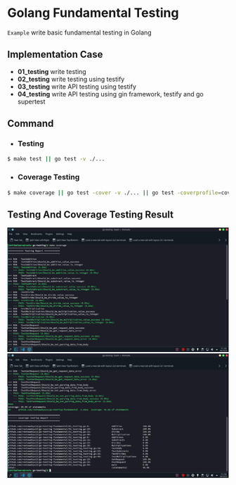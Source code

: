 # Golang Fundamental Testing

`Example` write basic fundamental testing in Golang

## Implementation Case

- **01_testing** write testing
- **02_testing** write testing using testify
- **03_testing** write API testing using testify
- **04_testing** write API testing using gin framework, testify and go supertest

## Command

- ### Testing

```sh
$ make test || go test -v ./...
```

- ### Coverage Testing

```sh
$ make coverage || go test -cover -v ./... || go test -coverprofile=coverage.out ./... || go tool cover -func=coverage.out
```

## Testing And Coverage Testing Result

<img src="./images/testing.png"/>
<img src="./images/coverage.png"/>
